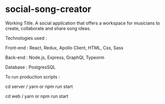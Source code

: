 # social-song-creator
Working Title. A social application that offers a workspace for musicians to create, collaborate and share song ideas. 

Technologies used : 

Front-end : React, Redux, Apollo Client, HTML, Css, Sass

Back-end : Node.js, Express, GraphQl, Typeorm

Database : PostgresSQL

To run production scripts : 

cd server / yarn or npm run start

cd web / yarn or npm run start

